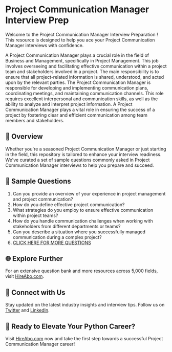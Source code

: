 # Project Communication Manager Interview Prep

Welcome to the Project Communication Manager Interview Preparation ! This resource is designed to help you ace your Project Communication Manager interviews with confidence.

A Project Communication Manager plays a crucial role in the field of Business and Management, specifically in Project Management. This job involves overseeing and facilitating effective communication within a project team and stakeholders involved in a project. The main responsibility is to ensure that all project-related information is shared, understood, and acted upon by the relevant parties. The Project Communication Manager is responsible for developing and implementing communication plans, coordinating meetings, and maintaining communication channels. This role requires excellent interpersonal and communication skills, as well as the ability to analyze and interpret project information. A Project Communication Manager plays a vital role in ensuring the success of a project by fostering clear and efficient communication among team members and stakeholders.

## 🚀 Overview

Whether you're a seasoned Project Communication Manager or just starting in the field, this repository is tailored to enhance your interview readiness. We've curated a set of sample questions commonly asked in Project Communication Manager interviews to help you prepare and succeed.

## 📝 Sample Questions

1. Can you provide an overview of your experience in project management and project communication?
2. How do you define effective project communication?
3. What strategies do you employ to ensure effective communication within project teams?
4. How do you handle communication challenges when working with stakeholders from different departments or teams?
5. Can you describe a situation where you successfully managed communication during a complex project?
6. [CLICK HERE FOR MORE QUESTIONS](https://hireabo.com/job/1_3_26/Project%20Communication%20Manager)

## 🌐 Explore Further

For an extensive question bank and more resources across 5,000 fields, visit [HireAbo.com](https://www.hireabo.com).

## 📱 Connect with Us

Stay updated on the latest industry insights and interview tips. Follow us on [Twitter](https://twitter.com/hireabo) and [LinkedIn](https://www.linkedin.com/in/hire-abo-3609972a8/).

## 🚀 Ready to Elevate Your Python Career?

Visit [HireAbo.com](https://www.hireabo.com) now and take the first step towards a successful Project Communication Manager career!